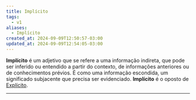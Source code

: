 ```yaml
---
title: Implícito
tags:
  - v1
aliases:
  - Implícito
created_at: 2024-09-09T12:50:57-03:00
updated_at: 2024-09-09T12:54:05-03:00
---
```


**Implícito** é um adjetivo que se refere a uma informação indireta, que pode ser inferido ou entendido a partir do contexto, de informações anteriores ou de conhecimentos prévios. É como uma informação escondida, um significado subjacente que precisa ser evidenciado. **Implícito** é o oposto de [Explícito](Explicito.md).

---

